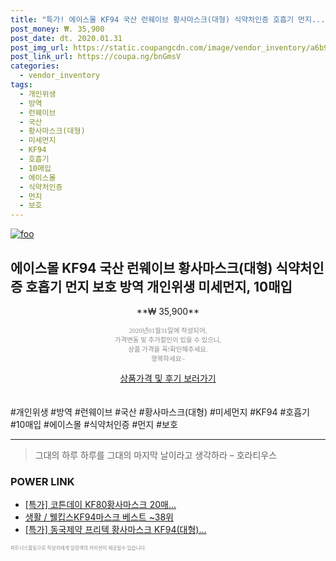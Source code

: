 ```yaml
--- 
title: "특가! 에이스몰 KF94 국산 런웨이브 황사마스크(대형) 식약처인증 호흡기 먼지..." 
post_money: ₩. 35,900 
post_date: dt. 2020.01.31 
post_img_url: https://static.coupangcdn.com/image/vendor_inventory/a6b9/8dad61796b308c1e6dc23ec83d736df01237a60ab93105cc177ebd0a97ed.jpg 
post_link_url: https://coupa.ng/bnGmsV 
categories: 
  - vendor_inventory 
tags: 
  - 개인위생 
  - 방역 
  - 런웨이브 
  - 국산 
  - 황사마스크(대형) 
  - 미세먼지 
  - KF94 
  - 호흡기 
  - 10매입 
  - 에이스몰 
  - 식약처인증 
  - 먼지 
  - 보호 
--- 
```

[![foo](https://static.coupangcdn.com/image/vendor_inventory/a6b9/8dad61796b308c1e6dc23ec83d736df01237a60ab93105cc177ebd0a97ed.jpg)](https://coupa.ng/bnGmsV) 

## 에이스몰 KF94 국산 런웨이브 황사마스크(대형) 식약처인증 호흡기 먼지 보호 방역 개인위생 미세먼지, 10매입 
<p style="text-align: center;">**₩ 35,900**</p> 
<p style="text-align: center;"><span style="color: #898c8f; font-family: Georgia,Times,serif; font-size: 0.75em;">2020년01월31일에 작성되어, <br>가격변동 및 추가할인이 있을 수 있으니,<br> 상품 가격을 꼭!확인해주세요.<br>행복하세요~</span> 
</p>	 
<div markdown="0" style="text-align: center;"><a href="https://coupa.ng/bnGmsV" class="btn btn--success">상품가격 및 후기 보러가기</a></div> 
<br><br> 
  #개인위생 #방역 #런웨이브 #국산 #황사마스크(대형) #미세먼지 #KF94 #호흡기 #10매입 #에이스몰 #식약처인증 #먼지 #보호 
<hr> 

> 그대의 하루 하루를 그대의 마지막 날이라고 생각하라 – 호라티우스 


### POWER LINK

* <a href="https://blog.naver.com/sakai111/221790129420" target="_blank">[특가] 코튼데이 KF80황사마스크 20매...</a>
* <a href="https://blog.naver.com/santokki14/221786992815" target="_blank">생활 / 웰킵스KF94마스크 베스트 ~38위</a>
* <a href="https://blog.naver.com/an0733/221788170072" target="_blank">[특가] 동국제약 프리텍 황사마스크 KF94(대형)...</a>

<span style="color: #898c8f; font-family: Georgia,Times,serif; font-size: 0.55em;">파트너스활동으로 작성자에게 일정액의 커미션이 제공될수 있습니다.</span> 
